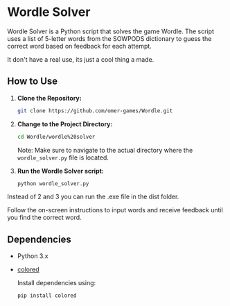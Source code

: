 # Wordle Solver

Wordle Solver is a Python script that solves the game Wordle. The script uses a list of 5-letter words from the SOWPODS dictionary to guess the correct word based on feedback for each attempt.

It don't have a real use, its just a cool thing a made.

## How to Use

1. **Clone the Repository:**

    ```bash
    git clone https://github.com/omer-games/Wordle.git
    ```

2. **Change to the Project Directory:**

    ```bash
    cd Wordle/wordle%20solver
    ```

    Note: Make sure to navigate to the actual directory where the `wordle_solver.py` file is located.

3. **Run the Wordle Solver script:**

    ```bash
    python wordle_solver.py
    ```

Instead of 2 and 3 you can run the .exe file in the dist folder.

Follow the on-screen instructions to input words and receive feedback until you find the correct word.

## Dependencies

- Python 3.x
- [colored](https://pypi.org/project/colored/)

   Install dependencies using:

   ```bash
   pip install colored
